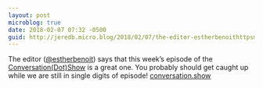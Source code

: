 ```yaml
---
layout: post
microblog: true
date: 2018-02-07 07:32 -0500
guid: http://jeredb.micro.blog/2018/02/07/the-editor-estherbenoithttpsmicroblogestherbenoit.html
---
```

The editor ([@estherbenoit](https://micro.blog/estherbenoit)) says that this week’s episode of the [Conversation(Dot)Show](http://Conversation.show) is a great one. You probably should get caught up while we are still in single digits of episode! [conversation.show](http://conversation.show)
